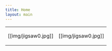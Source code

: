 ```yaml
---
title: Home
layout: main
---
```


<center>
<table>
<tr><td>


[[img/jigsaw0.jpg]]

</td><td>

[[img/jigsaw0.jpg]]

</td></tr></table>
</center>


